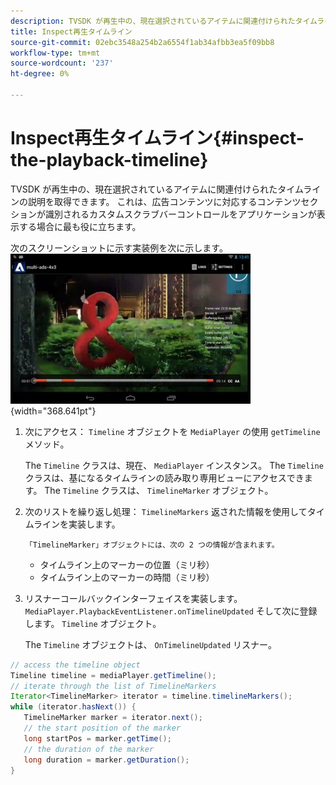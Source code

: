 ```yaml
---
description: TVSDK が再生中の、現在選択されているアイテムに関連付けられたタイムラインの説明を取得できます。 これは、広告コンテンツに対応するコンテンツセクションが識別されるカスタムスクラブバーコントロールをアプリケーションが表示する場合に最も役に立ちます。
title: Inspect再生タイムライン
source-git-commit: 02ebc3548a254b2a6554f1ab34afbb3ea5f09bb8
workflow-type: tm+mt
source-wordcount: '237'
ht-degree: 0%

---
```


# Inspect再生タイムライン{#inspect-the-playback-timeline}

TVSDK が再生中の、現在選択されているアイテムに関連付けられたタイムラインの説明を取得できます。 これは、広告コンテンツに対応するコンテンツセクションが識別されるカスタムスクラブバーコントロールをアプリケーションが表示する場合に最も役に立ちます。

次のスクリーンショットに示す実装例を次に示します。  ![](assets/inspect-playback.jpg){width="368.641pt"}

1. 次にアクセス： `Timeline` オブジェクトを `MediaPlayer` の使用 `getTimeline` メソッド。

   The `Timeline` クラスは、現在、 `MediaPlayer` インスタンス。 The `Timeline` クラスは、基になるタイムラインの読み取り専用ビューにアクセスできます。 The `Timeline` クラスは、 `TimelineMarker` オブジェクト。

1. 次のリストを繰り返し処理： `TimelineMarkers` 返された情報を使用してタイムラインを実装します。

       「TimelineMarker」オブジェクトには、次の 2 つの情報が含まれます。
   
   * タイムライン上のマーカーの位置（ミリ秒）
   * タイムライン上のマーカーの時間（ミリ秒）

1. リスナーコールバックインターフェイスを実装します。 `MediaPlayer.PlaybackEventListener.onTimelineUpdated` そして次に登録します。 `Timeline` オブジェクト。

   The `Timeline` オブジェクトは、 `OnTimelineUpdated` リスナー。

```java
// access the timeline object 
Timeline timeline = mediaPlayer.getTimeline(); 
// iterate through the list of TimelineMarkers 
Iterator<TimelineMarker> iterator = timeline.timelineMarkers(); 
while (iterator.hasNext()) { 
   TimelineMarker marker = iterator.next(); 
   // the start position of the marker 
   long startPos = marker.getTime(); 
   // the duration of the marker 
   long duration = marker.getDuration(); 
}
```
